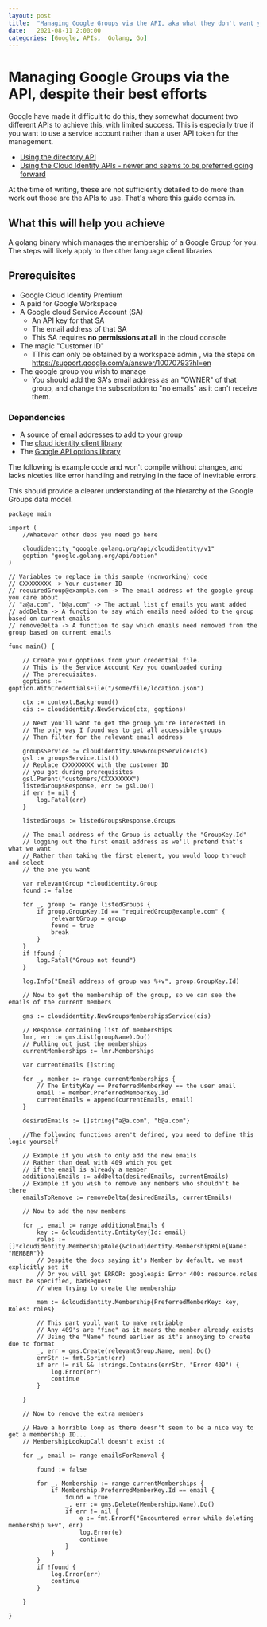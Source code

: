 ```yaml
---
layout: post
title:  "Managing Google Groups via the API, aka what they don't want you to do!"
date:   2021-08-11 2:00:00
categories: [Google, APIs,  Golang, Go]
---
```

# Managing Google Groups via the API, despite their best efforts
Google have made it difficult to do this, they somewhat document two different APIs to achieve this, with limited success. This is especially true if you want to use a service account rather than a user API token for the management.

* [Using the directory API](https://developers.google.com/admin-sdk/directory/v1/guides/manage-groups)
* [Using the Cloud Identity APIs - newer and seems to be preferred going forward](https://cloud.google.com/identity/docs/how-to/create-dynamic-groups)

At the time of writing, these are not sufficiently detailed to do more than work out those are the APIs to use. That's where this guide comes in.

## What this will help you achieve

A golang binary which manages the membership of a Google Group for you. The steps will likely apply to the other language client libraries

## Prerequisites
* Google Cloud Identity Premium
* A paid for Google Workspace
* A Google cloud Service Account (SA)
  * An API key for that SA
  * The email address of that SA
  * This SA requires **no permissions at all** in the cloud console
* The magic "Customer ID"
  * TThis can only be obtained by a workspace admin , via the steps on <https://support.google.com/a/answer/10070793?hl=en>
* The google group you wish to manage
  * You should add the SA's email address as an "OWNER" of that group, and change the subscription to "no emails" as it can't receive them.

### Dependencies
* A source of email addresses to add to your group
* The [cloud identity client library](https://pkg.go.dev/google.golang.org/api@v0.51.0/cloudidentity/v1)
* The [Google API options library](https://pkg.go.dev/google.golang.org/api@v0.52.0/option)

The following is example code and won't compile without changes, and lacks niceties like error handling and retrying in the face of inevitable errors.

This should provide a clearer understanding of the hierarchy of the Google Groups data model.



```golang
package main

import (
	//Whatever other deps you need go here

	cloudidentity "google.golang.org/api/cloudidentity/v1"
	goption "google.golang.org/api/option"
)

// Variables to replace in this sample (nonworking) code
// CXXXXXXXX -> Your customer ID
// requiredGroup@example.com -> The email address of the google group you care about
// "a@a.com", "b@a.com" -> The actual list of emails you want added
// addDelta -> A function to say which emails need added to the group based on current emails
// removeDelta -> A function to say which emails need removed from the group based on current emails

func main() {

	// Create your goptions from your credential file.
	// This is the Service Account Key you downloaded during
	// The prerequisites.
	goptions := goption.WithCredentialsFile("/some/file/location.json")

	ctx := context.Background()
	cis := cloudidentity.NewService(ctx, goptions)

	// Next you'll want to get the group you're interested in
	// The only way I found was to get all accessible groups
	// Then filter for the relevant email address

	groupsService := cloudidentity.NewGroupsService(cis)
	gsl := groupsService.List()
	// Replace CXXXXXXXX with the customer ID
	// you got during prerequisites
	gsl.Parent("customers/CXXXXXXXX")
	listedGroupsResponse, err := gsl.Do()
	if err != nil {
		log.Fatal(err)
	}

	listedGroups := listedGroupsResponse.Groups

	// The email address of the Group is actually the "GroupKey.Id"
	// logging out the first email address as we'll pretend that's what we want
	// Rather than taking the first element, you would loop through and select
	// the one you want

	var relevantGroup *cloudidentity.Group
	found := false

	for _, group := range listedGroups {
		if group.GroupKey.Id == "requiredGroup@example.com" {
			relevantGroup = group
			found = true
			break
		}
	}
	if !found {
		log.Fatal("Group not found")
	}

	log.Info("Email address of group was %+v", group.GroupKey.Id)

	// Now to get the membership of the group, so we can see the emails of the current members

	gms := cloudidentity.NewGroupsMembershipsService(cis)

	// Response containing list of memberships
	lmr, err := gms.List(groupName).Do()
	// Pulling out just the memberships
	currentMemberships := lmr.Memberships

	var currentEmails []string

	for _, member := range currentMemberships {
		// The EntityKey == PreferredMemberKey == the user email
		email := member.PreferredMemberKey.Id
		currentEmails = append(currentEmails, email)
	}

	desiredEmails := []string{"a@a.com", "b@a.com"}

	//The following functions aren't defined, you need to define this logic yourself

	// Example if you wish to only add the new emails
	// Rather than deal with 409 which you get
	// if the email is already a member
	additionalEmails := addDelta(desiredEmails, currentEmails)
	// Example if you wish to remove any members who shouldn't be there
	emailsToRemove := removeDelta(desiredEmails, currentEmails)

	// Now to add the new members

	for _, email := range additionalEmails {
		key := &cloudidentity.EntityKey{Id: email}
		roles := []*cloudidentity.MembershipRole{&cloudidentity.MembershipRole{Name: "MEMBER"}}
		// Despite the docs saying it's Member by default, we must explicitly set it
		// Or you will get ERROR: googleapi: Error 400: resource.roles must be specified, badRequest
		// when trying to create the membership

		mem := &cloudidentity.Membership{PreferredMemberKey: key, Roles: roles}

		// This part youll want to make retriable
		// Any 409's are "fine" as it means the member already exists
		// Using the "Name" found earlier as it's annoying to create due to format
		_, err = gms.Create(relevantGroup.Name, mem).Do()
		errStr := fmt.Sprint(err)
		if err != nil && !strings.Contains(errStr, "Error 409") {
			log.Error(err)
			continue
		}

	}

	// Now to remove the extra members

	// Have a horrible loop as there doesn't seem to be a nice way to get a membership ID...
	// MembershipLookupCall doesn't exist :(

	for _, email := range emailsForRemoval {

		found := false

		for _, Membership := range currentMemberships {
			if Membership.PreferredMemberKey.Id == email {
				found = true
				_, err := gms.Delete(Membership.Name).Do()
				if err != nil {
					e := fmt.Errorf("Encountered error while deleting membership %+v", err)
					log.Error(e)
					continue
				}
			}
		}
		if !found {
			log.Error(err)
			continue
		}

	}

}

```


